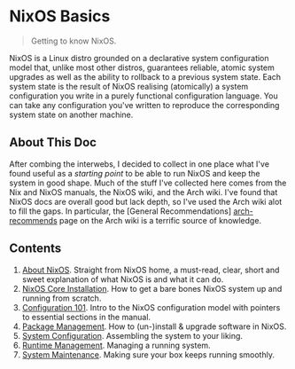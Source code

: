 NixOS Basics
============
> Getting to know NixOS.

NixOS is a Linux distro grounded on a declarative system configuration
model that, unlike most other distros, guarantees reliable, atomic system
upgrades as well as the ability to rollback to a previous system state.
Each system state is the result of NixOS realising (atomically) a system
configuration you write in a purely functional configuration language.
You can take any configuration you've written to reproduce the corresponding
system state on another machine.


About This Doc
--------------
After combing the interwebs, I decided to collect in one place what I've
found useful as a *starting point* to be able to run NixOS and keep the
system in good shape. Much of the stuff I've collected here comes from
the Nix and NixOS manuals, the NixOS wiki, and the Arch wiki. I've found
that NixOS docs are overall good but lack depth, so I've used the Arch
wiki alot to fill the gaps. In particular, the [General Recommendations]
[arch-recommends] page on the Arch wiki is a terrific source of knowledge.


Contents
--------
1. [About NixOS][about-nixos]. Straight from NixOS home, a must-read, clear,
short and sweet explanation of what NixOS is and what it can do.
2. [NixOS Core Installation][install]. How to get a bare bones NixOS system
up and running from scratch.
3. [Configuration 101][config-101]. Intro to the NixOS configuration model
with pointers to essential sections in the manual.
4. [Package Management][package-mgmt]. How to (un-)install & upgrade software
in NixOS.
5. [System Configuration][sys-config]. Assembling the system to your liking.
6. [Runtime Management][runtime-mgmt]. Managing a running system.
7. [System Maintenance][sys-maintenance]. Making sure your box keeps running
smoothly.




[about-nixos]: https://nixos.org/nixos/about.html
    "About NixOS"
[arch-recommends]: https://wiki.archlinux.org/index.php/general_recommendations
    "General Recommendations"
[config-101]: config-101.md
    "Configuration 101"
[install]: core-install/README.md
    "NixOS Core Installation"
[package-mgmt]: package-mgmt.md
    "Package Management"
[runtime-mgmt]: runtime-mgmt.md
    "Runtime Management"
[sys-config]: sys-config/README.md
    "System Configuration"
[sys-maintenance]: sys-maintenance.md
    "System Maintenance"


